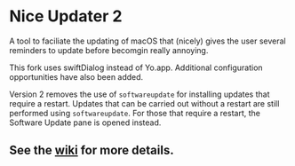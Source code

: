 # Nice Updater 2

A tool to faciliate the updating of macOS that (nicely) gives the user several reminders to update before becomgin really annoying.

This fork uses swiftDialog instead of Yo.app. Additional configuration opportunities have also been added.

Version 2 removes the use of `softwareupdate` for installing updates that require a restart. Updates that can be carried out without a restart are still performed using `softwareupdate`. For those that require a restart, the Software Update pane is opened instead.

## See the [wiki](https://github.com/grahampugh/nice-updater/wiki) for more details.
